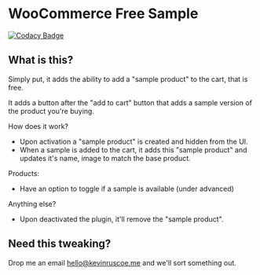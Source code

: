# WooCommerce Free Sample

[![Codacy Badge](https://api.codacy.com/project/badge/Grade/35a97946d4a9413d98e271ebf634824c)](https://www.codacy.com/app/kevdotbadger/woocommerce-request-sample-product?utm_source=github.com&amp;utm_medium=referral&amp;utm_content=kevinruscoe/woocommerce-request-sample-product&amp;utm_campaign=Badge_Grade)

## What is this?

Simply put, it adds the ability to add a "sample product" to the cart, that is free.

It adds a button after the "add to cart" button that adds a sample version of the product you're buying.

How does it work?

- Upon activation a "sample product" is created and hidden from the UI.
- When a sample is added to the cart, it adds this "sample product" and updates it's name, image to match the base product.

Products:

- Have an option to toggle if a sample is available (under advanced)

Anything else?

- Upon deactivated the plugin, it'll remove the "sample product".

## Need this tweaking?

Drop me an email hello@kevinruscoe.me and we'll sort something out.
